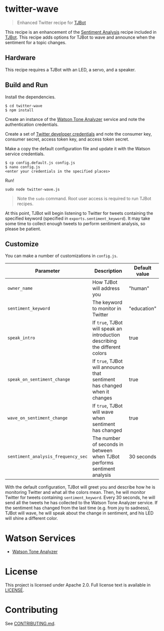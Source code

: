 # twitter-wave
> Enhanced Twitter recipe for [TJBot](http://ibm.biz/mytjbot)

This recipe is an enhancement of the [Sentiment Analysis](https://github.com/ibmtjbot/tjbot/tree/master/recipes/sentiment_analysis) recipe included in [TJBot](http://ibm.biz/mytjbot). This recipe adds options for TJBot to wave and announce when the sentiment for a topic changes.

## Hardware
This recipe requires a TJBot with an LED, a servo, and a speaker.

## Build and Run
Install the dependencies.

    $ cd twitter-wave
    $ npm install

Create an instance of the [Watson Tone Analyzer](http://www.ibm.com/watson/developercloud/tone-analyzer.html) service and note the authentication credentials.

Create a set of [Twitter developer credentials](https://apps.twitter.com/) and note the consumer key, consumer secret, access token key, and access token secret.

Make a copy the default configuration file and update it with the Watson service credentials.

    $ cp config.default.js config.js
    $ nano config.js
    <enter your credentials in the specified places>

Run!

    sudo node twitter-wave.js

> Note the `sudo` command. Root user access is required to run TJBot recipes.

At this point, TJBot will begin listening to Twitter for tweets containing the specified keyword (specified in `exports.sentiment_keyword`). It may take some time to collect enough tweets to perform sentiment analysis, so please be patient.

## Customize
You can make a number of customizations in `config.js`.

| Parameter | Description | Default value |
| --- | --- | --- |
| `owner_name` | How TJBot will address you | "human" |
| `sentiment_keyword` | The keyword to monitor in Twitter | "education" |
| `speak_intro` | If `true`, TJBot will speak an introduction describing the different colors | true |
| `speak_on_sentiment_change` | If `true`, TJBot will announce that sentiment has changed when it changes | true |
| `wave_on_sentiment_change` | If `true`, TJBot will wave when sentiment has changed | true |
| `sentiment_analysis_frequency_sec` | The number of seconds in between when TJBot performs sentiment analysis | 30 seconds |

With the default configuration, TJBot will greet you and describe how he is monitoring Twitter and what all the colors mean. Then, he will monitor Twitter for tweets containing `sentiment_keyword`. Every 30 seconds, he will send all the tweets he has collected to the Watson Tone Analyzer service. If the sentiment has changed from the last time (e.g. from joy to sadness), TJBot will wave, he will speak about the change in sentiment, and his LED will shine a different color.

# Watson Services
- [Watson Tone Analyzer](http://www.ibm.com/watson/developercloud/tone-analyzer.html)

# License
This project is licensed under Apache 2.0. Full license text is available in [LICENSE](../../LICENSE).

# Contributing
See [CONTRIBUTING.md](../../CONTRIBUTING.md).
